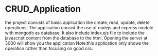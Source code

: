 # CRUD_Application
the project consists of basic application like create, read, update, delete operations.
The application consist the use of nodejs and express module with mongodb as database.
It also include index.ejs file to include the javascript content from the database to the html.
Opening the server at 3000 will show you the application
Note:this application only shows the operation rather than focusing on good css.
